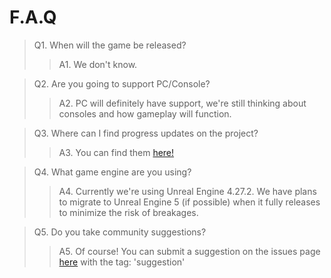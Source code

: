 # F.A.Q
> Q1. When will the game be released?
> > A1. We don't know.

> Q2. Are you going to support PC/Console?
> > A2. PC will definitely have support, we're still thinking about consoles and how gameplay will function.

> Q3. Where can I find progress updates on the project?
> > A3. You can find them [here!](https://github.com/Joystick299/Red40/blob/main/timeline.md)

> Q4. What game engine are you using?
> > A4. Currently we're using Unreal Engine 4.27.2. We have plans to migrate to Unreal Engine 5 (if possible) when it fully releases to minimize the risk of breakages.

> Q5. Do you take community suggestions?
> > A5. Of course! You can submit a suggestion on the issues page [here](https://github.com/Joystick299/Red40/issues) with the tag: 'suggestion'
